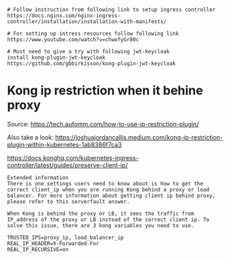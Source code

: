 <pre><code>
# Follow instruction from following link to setup ingress controller
https://docs.nginx.com/nginx-ingress-controller/installation/installation-with-manifests/

# For setting up intress resources follow following link
https://www.youtube.com/watch?v=chwofyGr80c

# Must need to give a try with following jwt-keycloak
install kong-plugin-jwt-keycloak
https://github.com/gbbirkisson/kong-plugin-jwt-keycloak
</code></pre>

# Kong ip restriction when it behine proxy
Source: https://tech.aufomm.com/how-to-use-ip-restriction-plugin/

Also take a look: https://joshuajordancallis.medium.com/kong-ip-restriction-plugin-within-kubernetes-1ab8386f7ca3

https://docs.konghq.com/kubernetes-ingress-controller/latest/guides/preserve-client-ip/
```
Extended information
There is one settings users need to know about is how to get the correct client_ip when you are running Kong behind a proxy or load balancer. For more information about getting client ip behind proxy, please refer to this serverfault answer.

When Kong is behind the proxy or LB, it sees the traffic from IP_address of the proxy or LB instead of the correct client ip. To solve this issue, there are 3 kong variables you need to use.

TRUSTED_IPS=proxy_ip, load_balancer_ip
REAL_IP_HEADER=X-Forwarded-For
REAL_IP_RECURSIVE=on
```
